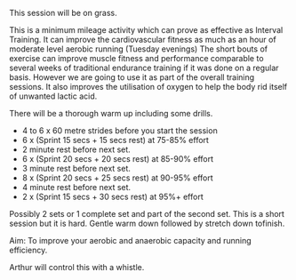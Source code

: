 This session will be on grass.
     
This is a minimum mileage activity which can prove as effective as Interval Training. It can improve the cardiovascular fitness as much as an hour of moderate level aerobic running (Tuesday evenings) The short bouts of exercise can improve muscle fitness and performance comparable to several weeks of traditional endurance training if it was done on a regular basis. However we are going to use it as part of the overall training sessions. It also improves the utilisation of oxygen to help the body rid itself of unwanted lactic acid.
     
There will be a thorough warm up including some drills.
      
* 4 to 6 x 60 metre strides before you start the session
* 6 x (Sprint 15 secs + 15 secs rest) at 75-85% effort
* 2 minute rest before next set.</li>
* 6 x (Sprint 20 secs + 20 secs rest) at 85-90% effort
* 3 minute rest before next set.</li>
* 8 x (Sprint 20 secs + 25 secs rest) at 90-95% effort
* 4 minute rest before next set.</li>
* 2 x (Sprint 15 secs + 30 secs rest) at 95%+ effort
    
Possibly 2 sets or 1 complete set and part of the second set. This is a short session but it is hard. Gentle warm down followed by stretch down tofinish.
     
Aim: To improve your aerobic and anaerobic capacity and running efficiency.

Arthur will control this with a whistle.
